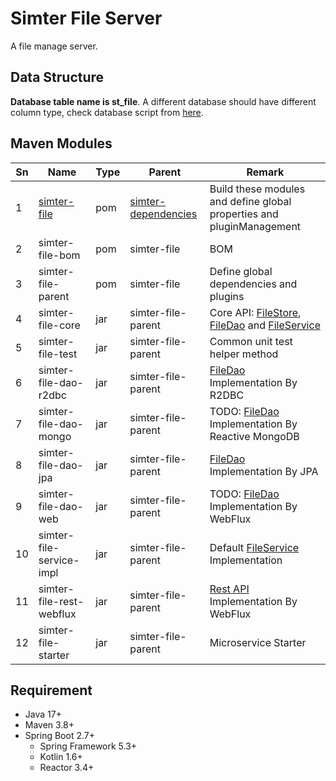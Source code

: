# Simter File Server

A file manage server.

## Data Structure

**Database table name is st_file**. A different database should have different column type, 
check database script from [here](./simter-file-core/src/main/resources/tech/simter/file/sql).

## Maven Modules

| Sn  | Name                     | Type | Parent                | Remark                                                                |
|-----|--------------------------|------|-----------------------|-----------------------------------------------------------------------|
| 1   | [simter-file]            | pom  | [simter-dependencies] | Build these modules and define global properties and pluginManagement |
| 2   | simter-file-bom          | pom  | simter-file           | BOM                                                                   |
| 3   | simter-file-parent       | pom  | simter-file           | Define global dependencies and plugins                                |
| 4   | simter-file-core         | jar  | simter-file-parent    | Core API: [FileStore], [FileDao] and [FileService]                    |
| 5   | simter-file-test         | jar  | simter-file-parent    | Common unit test helper method                                        |
| 6   | simter-file-dao-r2dbc    | jar  | simter-file-parent    | [FileDao] Implementation By R2DBC                                     |
| 7   | simter-file-dao-mongo    | jar  | simter-file-parent    | TODO: [FileDao] Implementation By Reactive MongoDB                    |
| 8   | simter-file-dao-jpa      | jar  | simter-file-parent    | [FileDao] Implementation By JPA                                       |
| 9   | simter-file-dao-web      | jar  | simter-file-parent    | TODO: [FileDao] Implementation By WebFlux                             |
| 10  | simter-file-service-impl | jar  | simter-file-parent    | Default [FileService] Implementation                                  |
| 11  | simter-file-rest-webflux | jar  | simter-file-parent    | [Rest API] Implementation By WebFlux                                  |
| 12  | simter-file-starter      | jar  | simter-file-parent    | Microservice Starter                                                  |

## Requirement

- Java 17+
- Maven 3.8+
- Spring Boot 2.7+
    - Spring Framework 5.3+
    - Kotlin 1.6+
    - Reactor 3.4+


[simter-dependencies]: https://github.com/simter/simter-dependencies
[simter-file]: https://github.com/simter/simter-file

[FileStore]: https://github.com/simter/simter-file/blob/master/simter-file-core/src/main/kotlin/tech/simter/file/core/File.kt
[FileDao]: https://github.com/simter/simter-file/blob/master/simter-file-core/src/main/kotlin/tech/simter/file/core/FileStoreDao.kt
[FileService]: https://github.com/simter/simter-file/blob/master/simter-file-core/src/main/kotlin/tech/simter/file/core/FileStoreService.kt
[Rest API]: ./docs/rest-api.md